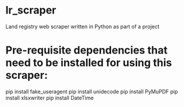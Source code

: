 # lr_scraper
Land registry web scraper written in Python as part of a project

# Pre-requisite dependencies that need to be installed for using this scraper:

pip install fake_useragent
pip install unidecode
pip install PyMuPDF
pip install xlsxwriter
pip install DateTime
